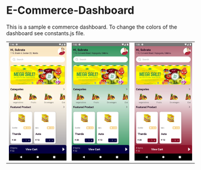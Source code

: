 # E-Commerce-Dashboard

This is a sample e commerce dashboard. To change the colors of the dashboard see constants.js file.

<table>
<tr>
<td><img src="./src/img/sshot1.png"/></td>
<td><img src="./src/img/sshot2.png"/></td>
<td><img src="./src/img/sshot3.png"/></td>
</tr>
</table>
